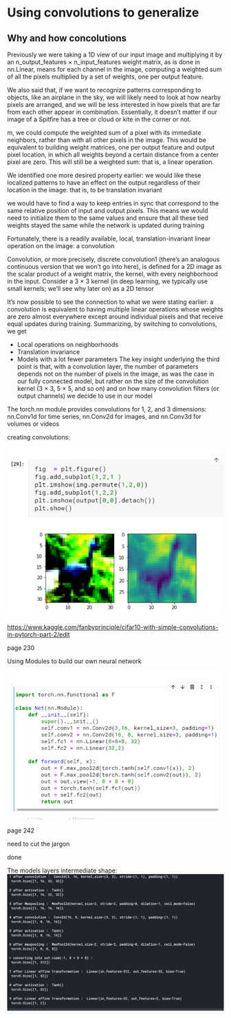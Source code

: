 # Using convolutions to generalize

## Why and how concolutions

Previously we were taking a 1D view of our input image and multiplying it by an
n_output_features × n_input_features weight matrix, as is done in nn.Linear,
means for each channel in the image, computing a weighted sum of all the pixels multiplied by a set of weights, one per output feature.

We also said that, if we want to recognize patterns corresponding to objects, like an
airplane in the sky, we will likely need to look at how nearby pixels are arranged, and
we will be less interested in how pixels that are far from each other appear in combination. Essentially, it doesn’t matter if our image of a Spitfire has a tree or cloud or
kite in the corner or not.

m, we could compute the
weighted sum of a pixel with its immediate neighbors, rather than with all other pixels
in the image. This would be equivalent to building weight matrices, one per output
feature and output pixel location, in which all weights beyond a certain distance from
a center pixel are zero. This will still be a weighted sum: that is, a linear operation.

We identified one more desired property earlier: we would like these localized patterns
to have an effect on the output regardless of their location in the image: that is, to be
translation invariant

we would have to find a way to keep
entries in sync that correspond to the same relative position of input and output pixels.
This means we would need to initialize them to the same values and ensure that all these
tied weights stayed the same while the network is updated during training

Fortunately, there is a readily
available, local, translation-invariant linear operation on the image: a convolution

Convolution, or more precisely, discrete convolution1
 (there’s an analogous continuous version that we won’t go into here), is defined for a 2D image as the scalar product of a weight matrix, the kernel, with every neighborhood in the input. Consider a
3 × 3 kernel (in deep learning, we typically use small kernels; we’ll see why later on) as
a 2D tensor

It’s now possible to see the connection to what we were stating earlier: a convolution is
equivalent to having multiple linear operations whose weights are zero almost everywhere except around individual pixels and that receive equal updates during training.
 Summarizing, by switching to convolutions, we get
- Local operations on neighborhoods
- Translation invariance
- Models with a lot fewer parameters
The key insight underlying the third point is that, with a convolution layer, the number of parameters depends not on the number of pixels in the image, as was the case
in our fully connected model, but rather on the size of the convolution kernel (3 × 3,
5 × 5, and so on) and on how many convolution filters (or output channels) we decide
to use in our model

The torch.nn module provides convolutions for 1, 2, and 3 dimensions: nn.Conv1d for time series, nn.Conv2d for images,
and nn.Conv3d for volumes or videos

creating convolutions:

![](without_padding.png)

https://www.kaggle.com/fanbyprinciple/cifar10-with-simple-convolutions-in-pytorch-part-2/edit

page 230

Using Modules to build our own neural network

![](module.png)

page 242

need to cut the jargon

done

The models layers intermediate shape:
![](model_shape.png)

